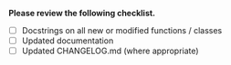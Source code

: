 
**Please review the following checklist.**

- [ ] Docstrings on all new or modified functions / classes
- [ ] Updated documentation
- [ ] Updated CHANGELOG.md (where appropriate)
